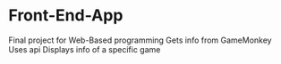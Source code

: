 # Front-End-App
Final project for Web-Based programming 
  Gets info from GameMonkey
  Uses api
    Displays info of a specific game

